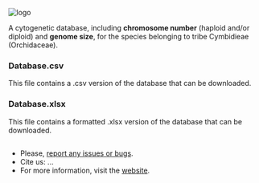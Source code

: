 ![logo](https://github.com/joselleano/Cytogenetic-Database-for-Tribe-Cymbidieae-Orchidaceae-/blob/cbf7877fcf09691797fb51d132ba30eee27d85c6/logo.png)

A cytogenetic database, including **chromosome number** (haploid and/or diploid) and **genome size**, for the species belonging to tribe Cymbidieae (Orchidaceae).

### Database.csv
This file contains a .csv version of the database that can be downloaded.

### Database.xlsx
This file contains a formatted .xlsx version of the database that can be downloaded.

##
- Please, [report any issues or bugs](https://github.com/joselleano/Cytogenetic-Database-for-Tribe-Cymbidieae-Orchidaceae-/issues).
- Cite us: ...
- For more information, visit the [website](https://joseamorim6.wixsite.com/cdtb).
